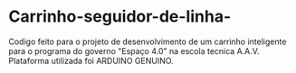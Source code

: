 # Carrinho-seguidor-de-linha-
Codigo feito para o projeto de desenvolvimento de um carrinho inteligente para o programa do governo "Espaço 4.0" na escola tecnica A.A.V.
Plataforma utilizada foi ARDUINO GENUINO.
